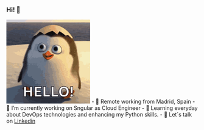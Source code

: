 ### Hi! 👋

<img src="https://github.com/christiangonre/christiangonre/blob/master/img/hello.gif" alt="background" />
- 📍 Remote working from Madrid, Spain
- 🔭 I’m currently working on Sngular as Cloud Engineer
- 🌱 Learning everyday about DevOps technologies and enhancing my Python skills.
- 💬 Let´s talk on  <a href="https://www.linkedin.com/in/chrisgonre">Linkedin</a>

<!--
**christiangonre/christiangonre** is a ✨ _special_ ✨ repository because its `README.md` (this file) appears on your GitHub profile.

Here are some ideas to get you started:

- 🔭 I’m currently working on ...
- 🌱 I’m currently learning ...
- 👯 I’m looking to collaborate on ...
- 🤔 I’m looking for help with ...
- 💬 Ask me about ...
- 📫 How to reach me: ...
- 😄 Pronouns: ...
- ⚡ Fun fact: ...
-->
